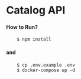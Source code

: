# Catalog API

#### How to Run?

```
    $ npm install
```
#### and
````
    $ cp .env.example .env
    $ docker-compose up -d
````
##
